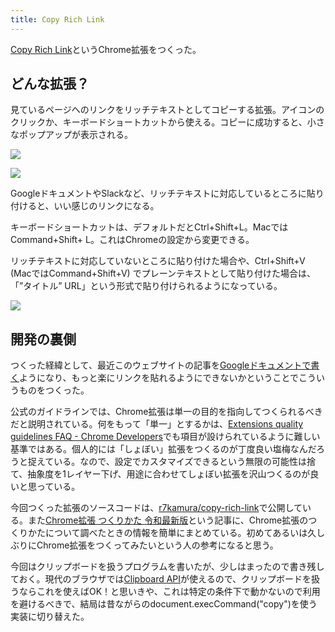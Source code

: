 ```yaml
---
title: Copy Rich Link
---
```

[Copy Rich Link](https://chrome.google.com/webstore/detail/copy-rich-link/hikiamlgpdcabppakpmemaofmkgknpea)というChrome拡張をつくった。

どんな拡張？
------

見ているページへのリンクをリッチテキストとしてコピーする拡張。アイコンのクリックか、キーボードショートカットから使える。コピーに成功すると、小さなポップアップが表示される。

![](https://lh3.googleusercontent.com/docs/AG8NV2agbY-sJYrmZqMj_Ps0RdYXV3pdQqt39TF6UcewvHbA8h4qeeNNNAo8XdLElP3PFV4H4azg_FLE9SFvd8pNzsELzbdkFGMIfgVbYeE-zJWfEFnYr9RD32D0hK95S1ZNi3hwaQYW3hD6axAQYne8-Vf92ZESVUgv5weMmkvJvqAUYCke62D7fi6ulupzim_fT3acAgMxMYUmtIBwpOv8_ZITt9y5ZtpZWTOvjstY5aKciYHpaTPoDxtjUZWeWZF1WDUnWz4Qs0digzrlNfjDzumKmA0rptKfm7d62ltpfCYVouIuk7P68-GWNjakdAvxHFqZsrq365aZKKgPXcgTRRJ1mSNUJUT9dlOAGRHvGbhAjft61IcaHaBNWJCbuMARZjr_LC93Oz0Ogosz9gSggnRuKEG3LKldzdrTX_vv55KCzKhI11qtejV8sTop_sOmQG2RFhLtwI_ZrolHxxbo_KKhQ56s3AW5A26uPhOCvblnRfeTNph1s0EDxqEefyEPUWc9m7w3Tw-4lh2jSqaWKU9tTBUoBtyMv9ZD-cJVP-Uj1CuPd7at97Hj_ZbyfaPuf6C9_9Zq5WawZ61hBJDxSoX5UuOvhSu8QTO7GCHI4h0mSbnZW8DAtkNt7Dw6gF-I1T7VDl9AYJCjK-_Pm6EDtNM7Dw6XrTYglESvn305t2DeGyXA6giqPsxV4QciJaoCwb906Gab1b8k3Khz3mbidCsjzBKB-DQr7inTRmbaZJdHoSeJ24OwyZLks-WXZzUWXVtiacklqq6mt5k5bIgVfTNlOMihPuubVHiNEBIA_6KTl-oq2gMCQYvHDGdsn3udRrfVOXprg9rBZp_v2lBcDw-Jsbvu_okAmq7LCa04LKMqGKvUVFzDsJUtpHKF0rNDCNbkuyX24kjgP2D4OqCbkljbMyGIuMObbTiSLmd3KqHqxWJrbWBW6-dQpq0d0YFp4Ye5bvl0Go4kMBcLGiY0-pf3KAmVdy4tHm9r4hZ1PCeTfWPW0zth6e-vRatWEi6SdWOJFzLaWz1n-ilM18wm52yPBsfgavrF2JP5qVjZF_MnTLg1WLq3gDaqRisA2hule2ozXOGEfrtTs_ZZeXlHcNeEEfOnjBQ6Ix7sklItGc2ucs_2Ly97XimH7EbC1hoRTX4J2YbqG3QB1QMhWcC25JHKB5sLhOO8Odcq1I_tvVYJNX3LO_bCFGSc_C0az0ujcPCZcr6onH-yR-fqDYYsPKXoJ1nqM-XMcETWGPYUq3NvduoD)

![](https://lh3.googleusercontent.com/docs/AG8NV2adFcavmv2q7lILTLfjk0zG99mbRaZ9eiQ_z1apf3upkWluWBTpu_LVRzKnn3luKYHSqdQBulTb2VnczWRIaa88rhFivqaIx7gq6NKKARwkVuzV3JH_Em8BPg75AIKxwQvRyh0TausSvGDQHURivKlqdiXzHe8_v36aO1QgCDNveKco4enELRa8s8CZJ1wcLaTmIw_LUE5KjdndKlW8BbYHGUgnpakOrHPDWJlVGw8_jmPsNxa-ZHFnI4x_uA7AFbF9L3qTcnYXXdsjCsm37MockhlXIHRgzMS0Do-WLsQBY5UDN72BkVKaSarLAtdOJ8fo49pT0M5Y_ZvVDqmPJV-1jLOD8dPCGjlFThEhkebFxG1Ku3gAfquhjiLAUgaCtF7L9O6jyjDtbwDXE2mzKg8UTkkDh9QRyzcuWGMQUJRLwHewrZgYkLxoRdz3DgiLxVYabnQHN-xumN6yKXFAVT3YwB1r3DcvD9ECFWGeGB8kwmLgk8Ug4k3Iut0I1HI--uUMEtUc7IinepB12ODV8npTHmxP9EJ2hmWcMbg2z9Wh9QMY2JXVJKSt1mXZuUPQgOCPA3nLu-TJDs6m3r0GDi7blMgjBUE3k8JsmViVH7jSMEF6_ENsNVZX4no11mXEzNOQErksBpkxzzgGUOirZ0x6St5HYPhvZw7IijuCZPe5G7urRY3XZLqlz96XCivpVFFfLrtFOTw3RLrALUq-3VJS0xh1M8qQOojfpkxFrlPA7qpvEmxxMMU8pAakMTJvO1zNKLRnUhuvlU1vDgOx2ZT4xeFjv9h9JJnzkCnvEzEHzXk15YYlRa1Z4Bb4Wzd_cdB1zvZifyYzTDuHqxPO-4YBQlISaloO5vqCYoFu7w_TJdFkck4EA-ABAiFqj9adX5A7BnoOWkMz-sCkM2YoOHbtlXDSvUZUfXtLReuEbkPLEQG8s8euZsEmizzw0NGspE9neFHzNhL7f6_2a_7IlzYH8OyH1K9YRPHi7XKd9lOEmX2jRZ_CLoEWa0bhJVgLYtRpEslScFiMaGb9j6W9zxxjXpVaM0kqo0uGwOLY2dcnpPGOiiRoKD8h4LOoKD0h-2XdN3xATLFOA3ao-zLDtrmab08Lb_q_R7bOAtY9nQHCgLrzvr5_0yECYI8-6GnU94METqMeAQsuKOb0otJIqqfVB5xUUJFAlq5Jpgfw9H8_kbfr366veXcRZ4lbMf3yOicO5y1x-dAIFY20vOZtDJ6QFMn_MKgkuEu_iYTeab6u73H1)

GoogleドキュメントやSlackなど、リッチテキストに対応しているところに貼り付けると、いい感じのリンクになる。

キーボードショートカットは、デフォルトだとCtrl+Shift+L。MacではCommand+Shift+ L。これはChromeの設定から変更できる。

リッチテキストに対応していないところに貼り付けた場合や、Ctrl+Shift+V (MacではCommand+Shift+V) でプレーンテキストとして貼り付けた場合は、「”タイトル” URL」という形式で貼り付けられるようになっている。

![](https://lh3.googleusercontent.com/docs/AG8NV2Zcxv7MeGvqpo_Zm4a8NsnlSxKhfjnqUjF9GiG4vUlI0HhkKjnW8LKOmmNsdWo3U19NilCFd3AcXOi5l-xbT5g0KRs5Fbut4CoOSl0IxaXfK6-YDWehlKYMQGKT39bKXEwL7kCO0t5G0GMkb9i6DHs3Q6kSkfFLVZZOAiTlfH77ns1Ea6GYDd_C9iwojAzJ6iG8D7Aq4uP0eTvjsciejcPEH7g4wHXrdQO9gEZfLCh3WRFYF4tOxHNt_t-XBh4w4NBtp1gxhuXuDgEOEARzwjxjFuZd4jVk42GGhObmt1d0J23gxkyeLZdYj6R_0PZ4UOfuttOkIaLInbQkQWfCSO62h-gxMHmM4WNNhQsfGMzNozIJPz6KTAEXGDl49cQWyfZuEQW4fkMEGhSLNU5sEiZolml3zt4giOxUkE_3-HSGcVX1un6ek9B9wzBlk53HoqrztUNMTZJfVjGuWvN5yqKQB1GY4bh6q-h0bV1X2faRzdV4Zp3ufM23uiQRsF4bkDDyU2A_vVuZdLyKW0iWiyy7aNz5OHEiUZEDmuZHeJY43uYblzEbcAif9T1e5jkKQ89BhFzVTMGL1AQ04RHPkomOC6HG4WDew3-Z2tN1utBANdoGqV6Iq_tcpj0dRLkS_gryXF3LwZmlpoQlQbRZv7p2G9inQbqQRF3_rCXHcDU5X7FA4fTNkWGbXxgHBzd-gqOD-OQ5Sh_WGlGtbkW05KRYLjvzk5UkQwpg5l6nnMa8-gGyFIj4hn6ODrVESpeZV-70DfzzTs4l-Oj_yG_rE3MBjtK6zsqURGY4qdlGNbPkMLKrMOYPCls_i0CIQ2ujIM94mrDejF4bMqcBbU8viuj2VkzN9W5uYWJCOTxEnkPfz3do_ftQkv3GA1-_9N3tCNVoVUXlnqTDDEuMVzGxEhHq8TkXG_6oriZPWOJ5RlneDjemAYi2EFtaiGvBNwl5RFOY2W4oFq9q5xdXHmMWnOjXZe5a-n-6T_mdN1Ij-Kic8BgwY7B_O0cOxtYRkfK0sUAis4QaYxxpwIbXjNa0dVvqeuNOLPOjNRxWZAqVDpWl-pUdwo_pu4GEu9b5_9jsw0EC3zegqTsaO2dmAX7QDTXwUUZCu9_on6aSmGzEAJ0Jyq_gXPG3nopiCmzUWnfCtKp-W8doEGpwdLDIzxLJhVocdqpPYadpAcoqfc6JaQYAGS4u5P55Jx26TwLIXvn3iDh9ZEpCn_rRwPF6ZC2BmXrBFySnjifTWIaWMXPY6Js3s3LR)

開発の裏側
-----

つくった経緯として、最近このウェブサイトの記事を[Googleドキュメントで書く](https://r7kamura.com/articles/2022-05-04-diary)ようになり、もっと楽にリンクを貼れるようにできないかということでこういうものをつくった。

公式のガイドラインでは、Chrome拡張は単一の目的を指向してつくられるべきだと説明されている。何をもって「単一」とするかは、[Extensions quality guidelines FAQ - Chrome Developers](https://developer.chrome.com/docs/extensions/mv3/single_purpose/#one)でも項目が設けられているように難しい基準ではある。個人的には「しょぼい」拡張をつくるのが丁度良い塩梅なんだろうと捉えている。なので、設定でカスタマイズできるという無限の可能性は捨て、抽象度を1レイヤー下げ、用途に合わせてしょぼい拡張を沢山つくるのが良いと思っている。

今回つくった拡張のソースコードは、[r7kamura/copy-rich-link](https://github.com/r7kamura/copy-rich-link)で公開している。また[Chrome拡張 つくりかた 令和最新版](https://r7kamura.com/articles/2022-05-07-chrome-extension-dev-2022)という記事に、Chrome拡張のつくりかたについて調べたときの情報を簡単にまとめている。初めてあるいは久しぶりにChrome拡張をつくってみたいという人の参考になると思う。

今回はクリップボードを扱うプログラムを書いたが、少しはまったので書き残しておく。現代のブラウザでは[Clipboard API](https://developer.mozilla.org/ja/docs/Web/API/Clipboard)が使えるので、クリップボードを扱うならこれを使えばOK！と思いきや、これは特定の条件下で動かないので利用を避けるべきで、結局は昔ながらのdocument.execCommand("copy")を使う実装に切り替えた。
